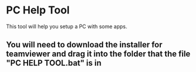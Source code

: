 # PC Help Tool
This tool will help you setup a PC with some apps.

## You will need to download the installer for teamviewer and drag it into the folder that the file "PC HELP TOOL.bat" is in ##
